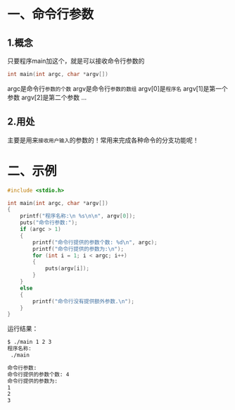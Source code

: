 # 一、命令行参数
## 1.概念
只要程序main加这个，就是可以接收命令行参数的
```c
int main(int argc, char *argv[])
```
argc是命令行`参数的个数`
argv是命令行`参数的数组`
argv[0]是`程序名`
argv[1]是第一个参数
argv[2]是第二个参数
...

## 2.用处
主要是用来`接收用户输入`的参数的！常用来完成各种命令的分支功能呢！

# 二、示例
```c
#include <stdio.h>

int main(int argc, char *argv[])
{
    printf("程序名称:\n %s\n\n", argv[0]);
    puts("命令行参数:");
    if (argc > 1)
    {
        printf("命令行提供的参数个数: %d\n", argc);
        printf("命令行提供的参数为:\n");
        for (int i = 1; i < argc; i++)
        {
            puts(argv[i]);
        }
    }
    else
    {
        printf("命令行没有提供额外参数.\n");
    }
}
```
运行结果：
```txt
$ ./main 1 2 3
程序名称:
 ./main

命令行参数:
命令行提供的参数个数: 4
命令行提供的参数为:
1
2
3
```